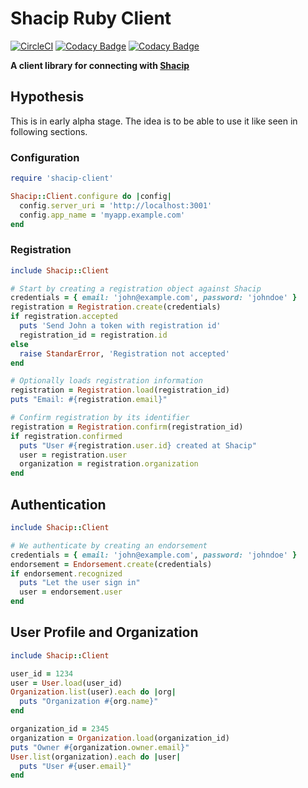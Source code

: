 # Shacip Ruby Client

[![CircleCI](https://circleci.com/gh/rafaelpivato/shacip-ruby.svg?style=svg)](https://circleci.com/gh/rafaelpivato/shacip-ruby) [![Codacy Badge](https://api.codacy.com/project/badge/Grade/3881d92ad5d744e19d1acc756f9ad05f)](https://www.codacy.com/manual/rafaelpivato/shacip-ruby?utm_source=github.com&amp;utm_medium=referral&amp;utm_content=rafaelpivato/shacip-ruby&amp;utm_campaign=Badge_Grade) [![Codacy Badge](https://api.codacy.com/project/badge/Coverage/3881d92ad5d744e19d1acc756f9ad05f)](https://www.codacy.com/manual/rafaelpivato/shacip-ruby?utm_source=github.com&utm_medium=referral&utm_content=rafaelpivato/shacip-ruby&utm_campaign=Badge_Coverage)

**A client library for connecting with [Shacip](https://github.com/rafaelpivato/shacip)**

## Hypothesis

This is in early alpha stage. The idea is to be able to use it like seen in
following sections.

### Configuration

```ruby
require 'shacip-client'

Shacip::Client.configure do |config|
  config.server_uri = 'http://localhost:3001'
  config.app_name = 'myapp.example.com'
end
```

### Registration

```ruby
include Shacip::Client

# Start by creating a registration object against Shacip
credentials = { email: 'john@example.com', password: 'johndoe' }
registration = Registration.create(credentials)
if registration.accepted
  puts 'Send John a token with registration id'
  registration_id = registration.id
else
  raise StandarError, 'Registration not accepted'
end

# Optionally loads registration information
registration = Registration.load(registration_id)
puts "Email: #{registration.email}"

# Confirm registration by its identifier
registration = Registration.confirm(registration_id)
if registration.confirmed
  puts "User #{registration.user.id} created at Shacip"
  user = registration.user
  organization = registration.organization
end
```

## Authentication

```ruby
include Shacip::Client

# We authenticate by creating an endorsement
credentials = { email: 'john@example.com', password: 'johndoe' }
endorsement = Endorsement.create(credentials)
if endorsement.recognized
  puts "Let the user sign in"
  user = endorsement.user
end
```

## User Profile and Organization

```ruby
include Shacip::Client

user_id = 1234
user = User.load(user_id)
Organization.list(user).each do |org|
  puts "Organization #{org.name}"
end

organization_id = 2345
organization = Organization.load(organization_id)
puts "Owner #{organization.owner.email}"
User.list(organization).each do |user|
  puts "User #{user.email}"
end
```
